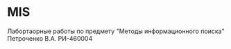# MIS
Лабортаорные работы по предмету "Методы информационного поиска"<br/>
Петроченко В.А. РИ-460004
